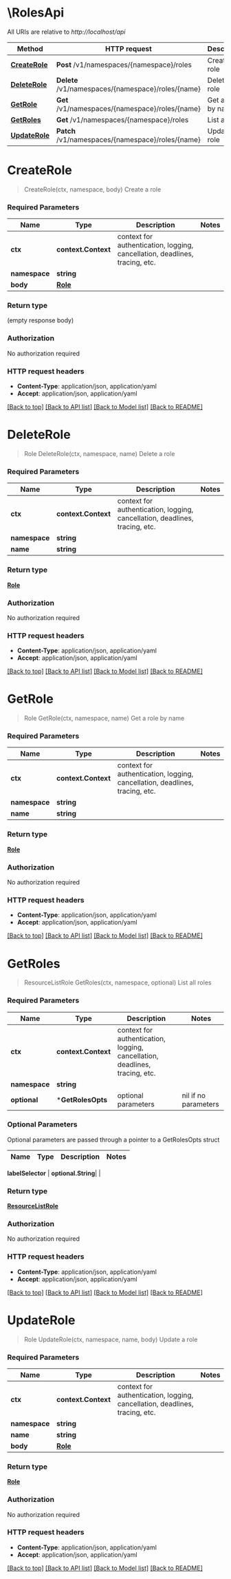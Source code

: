 # \RolesApi

All URIs are relative to *http://localhost/api*

Method | HTTP request | Description
------------- | ------------- | -------------
[**CreateRole**](RolesApi.md#CreateRole) | **Post** /v1/namespaces/{namespace}/roles | Create a role
[**DeleteRole**](RolesApi.md#DeleteRole) | **Delete** /v1/namespaces/{namespace}/roles/{name} | Delete a role
[**GetRole**](RolesApi.md#GetRole) | **Get** /v1/namespaces/{namespace}/roles/{name} | Get a role by name
[**GetRoles**](RolesApi.md#GetRoles) | **Get** /v1/namespaces/{namespace}/roles | List all roles
[**UpdateRole**](RolesApi.md#UpdateRole) | **Patch** /v1/namespaces/{namespace}/roles/{name} | Update a role


# **CreateRole**
> CreateRole(ctx, namespace, body)
Create a role



### Required Parameters

Name | Type | Description  | Notes
------------- | ------------- | ------------- | -------------
 **ctx** | **context.Context** | context for authentication, logging, cancellation, deadlines, tracing, etc.
  **namespace** | **string**|  | 
  **body** | [**Role**](Role.md)|  | 

### Return type

 (empty response body)

### Authorization

No authorization required

### HTTP request headers

 - **Content-Type**: application/json, application/yaml
 - **Accept**: application/json, application/yaml

[[Back to top]](#) [[Back to API list]](../README.md#documentation-for-api-endpoints) [[Back to Model list]](../README.md#documentation-for-models) [[Back to README]](../README.md)

# **DeleteRole**
> Role DeleteRole(ctx, namespace, name)
Delete a role



### Required Parameters

Name | Type | Description  | Notes
------------- | ------------- | ------------- | -------------
 **ctx** | **context.Context** | context for authentication, logging, cancellation, deadlines, tracing, etc.
  **namespace** | **string**|  | 
  **name** | **string**|  | 

### Return type

[**Role**](Role.md)

### Authorization

No authorization required

### HTTP request headers

 - **Content-Type**: application/json, application/yaml
 - **Accept**: application/json, application/yaml

[[Back to top]](#) [[Back to API list]](../README.md#documentation-for-api-endpoints) [[Back to Model list]](../README.md#documentation-for-models) [[Back to README]](../README.md)

# **GetRole**
> Role GetRole(ctx, namespace, name)
Get a role by name



### Required Parameters

Name | Type | Description  | Notes
------------- | ------------- | ------------- | -------------
 **ctx** | **context.Context** | context for authentication, logging, cancellation, deadlines, tracing, etc.
  **namespace** | **string**|  | 
  **name** | **string**|  | 

### Return type

[**Role**](Role.md)

### Authorization

No authorization required

### HTTP request headers

 - **Content-Type**: application/json, application/yaml
 - **Accept**: application/json, application/yaml

[[Back to top]](#) [[Back to API list]](../README.md#documentation-for-api-endpoints) [[Back to Model list]](../README.md#documentation-for-models) [[Back to README]](../README.md)

# **GetRoles**
> ResourceListRole GetRoles(ctx, namespace, optional)
List all roles



### Required Parameters

Name | Type | Description  | Notes
------------- | ------------- | ------------- | -------------
 **ctx** | **context.Context** | context for authentication, logging, cancellation, deadlines, tracing, etc.
  **namespace** | **string**|  | 
 **optional** | ***GetRolesOpts** | optional parameters | nil if no parameters

### Optional Parameters
Optional parameters are passed through a pointer to a GetRolesOpts struct

Name | Type | Description  | Notes
------------- | ------------- | ------------- | -------------

 **labelSelector** | **optional.String**|  | 

### Return type

[**ResourceListRole**](ResourceListRole.md)

### Authorization

No authorization required

### HTTP request headers

 - **Content-Type**: application/json, application/yaml
 - **Accept**: application/json, application/yaml

[[Back to top]](#) [[Back to API list]](../README.md#documentation-for-api-endpoints) [[Back to Model list]](../README.md#documentation-for-models) [[Back to README]](../README.md)

# **UpdateRole**
> Role UpdateRole(ctx, namespace, name, body)
Update a role



### Required Parameters

Name | Type | Description  | Notes
------------- | ------------- | ------------- | -------------
 **ctx** | **context.Context** | context for authentication, logging, cancellation, deadlines, tracing, etc.
  **namespace** | **string**|  | 
  **name** | **string**|  | 
  **body** | [**Role**](Role.md)|  | 

### Return type

[**Role**](Role.md)

### Authorization

No authorization required

### HTTP request headers

 - **Content-Type**: application/json, application/yaml
 - **Accept**: application/json, application/yaml

[[Back to top]](#) [[Back to API list]](../README.md#documentation-for-api-endpoints) [[Back to Model list]](../README.md#documentation-for-models) [[Back to README]](../README.md)

